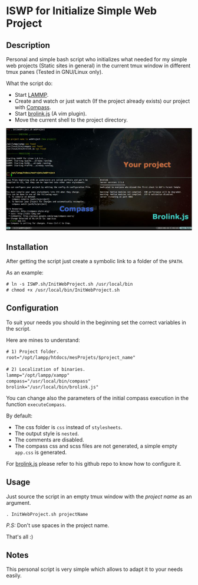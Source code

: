 ISWP for Initialize Simple Web Project
======================================

Description
-------------

Personal and simple bash script who initializes what needed for my simple web projects (Static sites in general) in the current tmux window in different tmux panes (Tested in GNU/Linux only).

What the script do:

- Start [LAMMP](http://en.wikipedia.org/wiki/LAMP_%28software_bundle%29).
- Create and watch or just watch (If the project already exists) our project with [Compass](http://compass-style.org/).
- Start [brolink.js](https://github.com/jaxbot/brolink.vim) (A vim plugin).
- Move the current shell to the project directory.

![InitWebProject.sh](.img/ISWP.jpg)

Installation
------------

After getting the script just create a symbolic link to a folder of the `$PATH`.

As an example:

	# ln -s ISWP.sh/InitWebProject.sh /usr/local/bin
	# chmod +x /usr/local/bin/InitWebProject.sh

Configuration
-------------

To suit your needs you should in the beginning set the correct variables in the script.

Here are mines to understand:

	# 1) Project folder.
	root="/opt/lampp/htdocs/mesProjets/$project_name"

	# 2) Localization of binaries.
	lammp="/opt/lampp/xampp"
	compass="/usr/local/bin/compass"
	brolink="/usr/local/bin/brolink.js"

You can change also the parameters of the initial compass execution in the function `executeCompass`.

By default:

- The css folder is `css` instead of `stylesheets`.
- The output style is `nested`.
- The comments are disabled.
- The compass css and scss files are not generated, a simple empty `app.css` is generated.

For [brolink.js](https://github.com/jaxbot/brolink.vim) please refer to his github repo to know how to configure it.

Usage
-----

Just source the script in an empty tmux window with the *project name* as an argument.

	. InitWebProject.sh projectName

*P.S:* Don't use spaces in the project name.

That's all :)

Notes
-----

This personal script is very simple which allows to adapt it to your needs easily.
